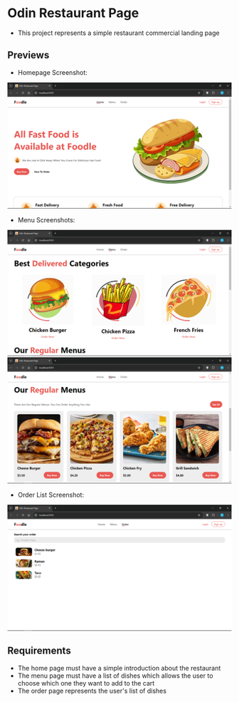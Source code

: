 # Odin Restaurant Page

- This project represents a simple restaurant commercial landing page

## Previews

- Homepage Screenshot:

![homepage screenshot](./src/assets/previews/homepage.png)

- Menu Screenshots:

![best delivered section screenshot](./src/assets/previews/best-delivered.png)
![menu screenshot](./src/assets/previews/menu.png)

- Order List Screenshot:

![order list screenshot](./src/assets/previews/order-list.png)

## Requirements

- The home page must have a simple introduction about the restaurant
- The menu page must have a list of dishes which allows the user to choose which one they want to add to the cart
- The order page represents the user's list of dishes
